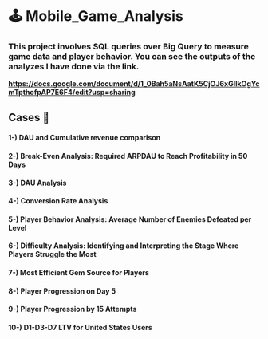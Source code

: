 # 🕹️ Mobile_Game_Analysis

### This project involves SQL queries over Big Query to measure game data and player behavior. You can see the outputs of the analyzes I have done via the link.
**https://docs.google.com/document/d/1_0Bah5aNsAatK5CjOJ6xGIlkOgYcmTpthofpAP7E6F4/edit?usp=sharing**

## Cases 💼

#### 1-) **DAU and Cumulative revenue comparison**

#### 2-) **Break-Even Analysis: Required ARPDAU to Reach Profitability in 50 Days**

#### 3-) **DAU Analysis**

#### 4-) **Conversion Rate Analysis**

#### 5-) **Player Behavior Analysis: Average Number of Enemies Defeated per Level**

#### 6-) **Difficulty Analysis: Identifying and Interpreting the Stage Where Players Struggle the Most**

#### 7-) **Most Efficient Gem Source for Players**

#### 8-) **Player Progression on Day 5**

#### 9-) **Player Progression by 15 Attempts**

#### 10-) **D1-D3-D7 LTV for United States Users**